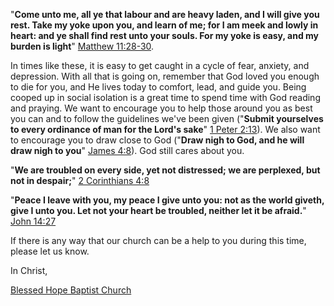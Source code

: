  "__Come unto me, all ye that labour and are heavy laden, and I will give you rest. Take my yoke upon you, and learn of me; for I am meek and lowly in heart: and ye shall find rest unto your souls. For my yoke is easy, and my burden is light__" [Matthew 11:28-30](https://av1611.com/kjbp/kjv-bible-text/Mt-11.html?vhl=28-30).

In times like these, it is easy to get caught in a cycle of fear, anxiety, and depression. With all that is going on, remember that God loved you enough to die for you, and He lives today to comfort, lead, and guide you. Being cooped up in social isolation is a great time to spend time with God reading and praying. We want to encourage you to help those around you as best you can and to follow the guidelines we've been given ("__Submit yourselves to every ordinance of man for the Lord's sake__" [1 Peter 2:13](https://av1611.com/kjbp/kjv-bible-text/1Pe-2.html?vhl=13)). We also want to encourage you to draw close to God ("__Draw nigh to God, and he will draw nigh to you__" [James 4:8](https://av1611.com/kjbp/kjv-bible-text/Jas-4.html?vhl=8)). God still cares about you.

"__We are troubled on every side, yet not distressed; we are perplexed, but not in despair;__" [2 Corinthians 4:8](https://av1611.com/kjbp/kjv-bible-text/2Co-4.html?vhl=8)

"__Peace I leave with you, my peace I give unto you: not as the world giveth, give I unto you. Let not your heart be troubled, neither let it be afraid.__" [John 14:27](https://av1611.com/kjbp/kjv-bible-text/Joh-14.html?vhl=27)

If there is any way that our church can be a help to you during this time, please let us know.

In Christ,

[Blessed Hope Baptist Church](https://blessedhopelexington.com/)